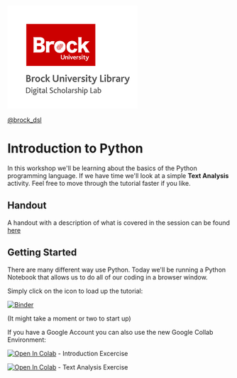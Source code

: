 ![DSL Logo](dsl_logo.png)

[@brock_dsl](https://twitter.com/brock_dsl)


# Introduction to Python

In this workshop we'll be learning about the basics of the Python programming language. If we have time we'll look at a simple **Text Analysis** activity. Feel free to move through the tutorial faster if you like.

## Handout

A handout with a description of what is covered in the session can be found [here](https://brockdsl.github.io/Intro_to_Python_Workshop/intro_python.pdf)


## Getting Started

There are many different way use Python. Today we'll be running a Python Notebook that allows us to do all of our coding in a browser window.

Simply click on the icon to load up the tutorial:

[![Binder](https://mybinder.org/badge_logo.svg)](https://mybinder.org/v2/gh/BrockDSL/Intro_to_Python_Workshop/master)

(It might take a moment or two to start up)



If you have a Google Account you can also use the new Google Collab Environment:

[![Open In Colab](https://colab.research.google.com/assets/colab-badge.svg)](https://colab.research.google.com/github/BrockDSL/Intro_to_Python_Workshop/blob/master/01_intro.ipynb) - Introduction Excercise

[![Open In Colab](https://colab.research.google.com/assets/colab-badge.svg)](https://colab.research.google.com/github/BrockDSL/Intro_to_Python_Workshop/blob/master/.ipynb_checkpoints/02_text_analysis-checkpoint.ipynb) - Text Analysis Exercise




